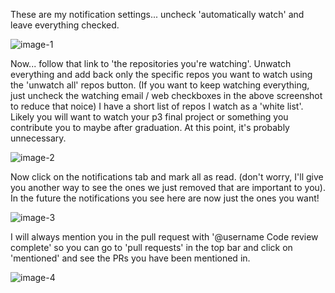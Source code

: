 These are my notification settings... uncheck 'automatically watch' and leave everything checked.

![image-1](./resources/image-1.png)

Now... follow that link to 'the repositories you're watching'.  Unwatch everything and add back only the specific repos you want to watch using the 'unwatch all' repos button.  (If you want to keep watching everything, just uncheck the watching email / web checkboxes in the above screenshot to reduce that noice)  I have a short list of repos I watch as a 'white list'.  Likely you will want to watch your p3 final project or something you contribute you to maybe after graduation.  At this point, it's probably unnecessary.

![image-2](./resources/image-2.png)

Now click on the notifications tab and mark all as read.  (don't worry, I'll give you another way to see the ones we just removed that are important to you).  In the future the notifications you see here are now just the ones you want!

![image-3](./resources/image-3.png)

I will always mention you in the pull request with '@username Code review complete' so you can go to 'pull requests' in the top bar and click on 'mentioned' and see the PRs you have been mentioned in.

![image-4](./resources/image-4.png)
